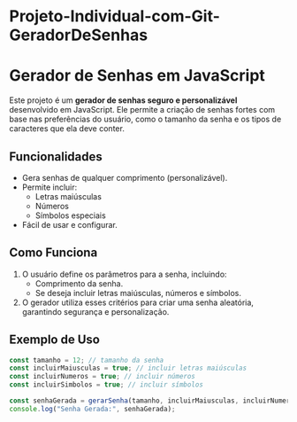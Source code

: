 ﻿# Projeto-Individual-com-Git-GeradorDeSenhas
# Gerador de Senhas em JavaScript

Este projeto é um **gerador de senhas seguro e personalizável** desenvolvido em JavaScript. Ele permite a criação de senhas fortes com base nas preferências do usuário, como o tamanho da senha e os tipos de caracteres que ela deve conter.

## Funcionalidades

- Gera senhas de qualquer comprimento (personalizável).
- Permite incluir:
  - Letras maiúsculas
  - Números
  - Símbolos especiais
- Fácil de usar e configurar.

## Como Funciona

1. O usuário define os parâmetros para a senha, incluindo:
   - Comprimento da senha.
   - Se deseja incluir letras maiúsculas, números e símbolos.
2. O gerador utiliza esses critérios para criar uma senha aleatória, garantindo segurança e personalização.

## Exemplo de Uso

```javascript
const tamanho = 12; // tamanho da senha
const incluirMaiusculas = true; // incluir letras maiúsculas
const incluirNumeros = true; // incluir números
const incluirSimbolos = true; // incluir símbolos

const senhaGerada = gerarSenha(tamanho, incluirMaiusculas, incluirNumeros, incluirSimbolos);
console.log("Senha Gerada:", senhaGerada);
